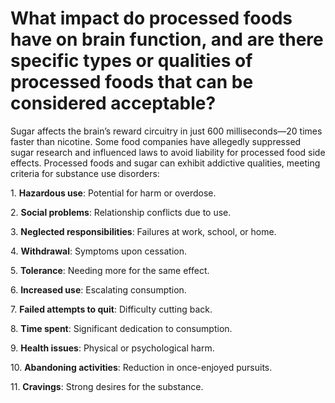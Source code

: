 # What impact do processed foods have on brain function, and are there specific types or qualities of processed foods that can be considered acceptable?

Sugar affects the brain’s reward circuitry in just 600 milliseconds—20 times faster than nicotine. Some food companies have allegedly suppressed sugar research and influenced laws to avoid liability for processed food side effects. Processed foods and sugar can exhibit addictive qualities, meeting criteria for substance use disorders:

1\. **Hazardous use**: Potential for harm or overdose.

2\. **Social problems**: Relationship conflicts due to use.

3\. **Neglected responsibilities**: Failures at work, school, or home.

4\. **Withdrawal**: Symptoms upon cessation.

5\. **Tolerance**: Needing more for the same effect.

6\. **Increased use**: Escalating consumption.

7\. **Failed attempts to quit**: Difficulty cutting back.

8\. **Time spent**: Significant dedication to consumption.

9\. **Health issues**: Physical or psychological harm.

10\. **Abandoning activities**: Reduction in once-enjoyed pursuits.

11\. **Cravings**: Strong desires for the substance.